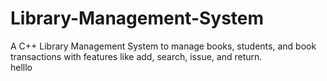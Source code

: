# Library-Management-System
A C++ Library Management System to manage books, students, and book transactions with features like add, search, issue, and return.
<br>
helllo
